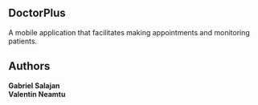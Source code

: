 ## DoctorPlus
A mobile application that facilitates making appointments and monitoring patients.

## Authors
**Gabriel Salajan**\
**Valentin Neamtu**
